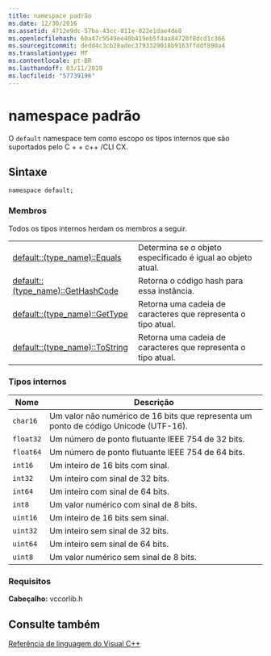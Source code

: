 ```yaml
---
title: namespace padrão
ms.date: 12/30/2016
ms.assetid: 4712e9dc-57ba-43cc-811e-022e1dae4de8
ms.openlocfilehash: 60a47c9549ee40b419eb5f4aa84720f8dcd1c366
ms.sourcegitcommit: dedd4c3cb28adec3793329018b9163ffddf890a4
ms.translationtype: MT
ms.contentlocale: pt-BR
ms.lasthandoff: 03/11/2019
ms.locfileid: "57739196"
---
```

# <a name="default-namespace"></a>namespace padrão

O `default` namespace tem como escopo os tipos internos que são suportados pelo C + + c++ /CLI CX.

## <a name="syntax"></a>Sintaxe

```
namespace default;
```

### <a name="members"></a>Membros

Todos os tipos internos herdam os membros a seguir.

|||
|-|-|
|[default::(type_name)::Equals](../cppcx/default-type-name-equals-method.md)|Determina se o objeto especificado é igual ao objeto atual.|
|[default::(type_name)::GetHashCode](../cppcx/default-type-name-gethashcode-method.md)|Retorna o código hash para essa instância.|
|[default::(type_name)::GetType](../cppcx/default-type-name-gettype-method.md)|Retorna uma cadeia de caracteres que representa o tipo atual.|
|[default::(type_name)::ToString](../cppcx/default-type-name-tostring-method.md)|Retorna uma cadeia de caracteres que representa o tipo atual.|

### <a name="built-in-types"></a>Tipos internos

|Nome|Descrição|
|----------|-----------------|
|`char16`|Um valor não numérico de 16 bits que representa um ponto de código Unicode (UTF-16).|
|`float32`|Um número de ponto flutuante IEEE 754 de 32 bits.|
|`float64`|Um número de ponto flutuante IEEE 754 de 64 bits.|
|`int16`|Um inteiro de 16 bits com sinal.|
|`int32`|Um inteiro com sinal de 32 bits.|
|`int64`|Um inteiro com sinal de 64 bits.|
|`int8`|Um valor numérico com sinal de 8 bits.|
|`uint16`|Um inteiro de 16 bits sem sinal.|
|`uint32`|Um inteiro sem sinal de 32 bits.|
|`uint64`|Um inteiro sem sinal de 64 bits.|
|`uint8`|Um valor numérico sem sinal de 8 bits.|

### <a name="requirements"></a>Requisitos

**Cabeçalho:** vccorlib.h

## <a name="see-also"></a>Consulte também

[Referência de linguagem do Visual C++](../cppcx/visual-c-language-reference-c-cx.md)
